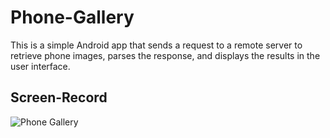 # Phone-Gallery

This is a simple Android app that sends a request to a remote server to retrieve phone images, parses the response, and displays the results in the user interface.

## Screen-Record

![Phone Gallery](https://user-images.githubusercontent.com/68283404/165283078-05a6171f-01ab-4ea8-a55c-72f6967cd219.gif)

